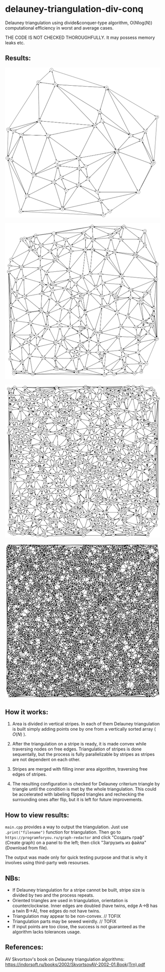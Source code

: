 # delauney-triangulation-div-conq
Delauney triangulation using divide&amp;conquer-type algorithm, $\textrm{O}(N \textrm{log}(N))$ computational efficiency in worst and average cases.

THE CODE IS NOT CHECKED THOROUGHFULLY. It may possess memory leaks etc.

## Results:
![40 points](samples_40.png)

![200 points](samples_200.png)

![1000 points](samples_1000.png)

![5000 points](samples_5000.png)

## How it works: 
1. Area is divided in vertical stripes. In each of them Delauney triangulation is built simply adding points one by one from a vertically sorted array ( $O(N)$ ). 

2. After the triangulation on a stripe is ready, it is made convex while traversing nodes on free edges. Triangulation of stripes is done sequentally, but the process is fully parallelizable by stripes as stripes are not dependent on each other. 

3. Stripes are merged with filling inner area algorithm, traversing free edges of stripes. 

4. The resulting configuration is checked for Delauney criterium triangle by triangle until the condition is met by the whole triangulation. This could be accelerated with labeling flipped triangles and rechecking the surrounding ones after flip, but it is left for future improvements.

## How to view results:
`main.cpp` provides a way to output the triangulation. Just use `.print("filename")` function for triangulation. Then go to `https://programforyou.ru/graph-redactor` and click "Создать граф" (Create graph) on a panel to the left; then click "Загрузить из файла" (Download from file).

The output was made only for quick testing purpose and that is why it involves using third-party web resourses.

## NBs:
- If Delauney triangulation for a stripe cannot be built, stripe size is divided by two and the process repeats.
- Oriented triangles are used in triangulation, orientation is counterclockwise. Inner edges are doubled (have twins, edge A->B has a twin B->A), free edges do not have twins.
- Triangulation may appear to be non-convex. // TOFIX
- Triangulation parts may be sewed weirdly. // TOFIX
- If input points are too close, the success is not guaranteed as the algorithm lacks tolerances usage.

## References:
AV Skvortsov's book on Delauney triangulation algorithms: https://indorsoft.ru/books/2002/SkvortsovAV-2002-01.Book(Trn).pdf
